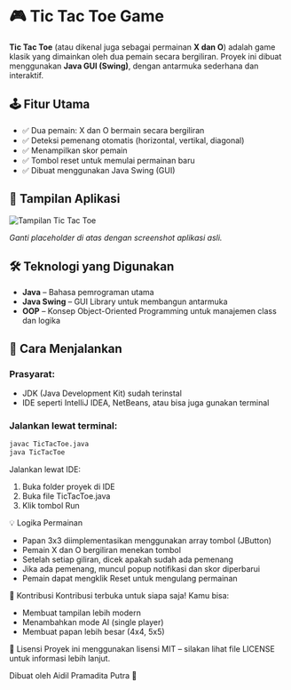 # 🎮 Tic Tac Toe Game

**Tic Tac Toe** (atau dikenal juga sebagai permainan **X dan O**) adalah game klasik yang dimainkan oleh dua pemain secara bergiliran. Proyek ini dibuat menggunakan **Java GUI (Swing)**, dengan antarmuka sederhana dan interaktif.

## 🕹️ Fitur Utama

- ✅ Dua pemain: X dan O bermain secara bergiliran
- ✅ Deteksi pemenang otomatis (horizontal, vertikal, diagonal)
- ✅ Menampilkan skor pemain
- ✅ Tombol reset untuk memulai permainan baru
- ✅ Dibuat menggunakan Java Swing (GUI)

## 📸 Tampilan Aplikasi

![Tampilan Tic Tac Toe]((https://github.com/aidilprmdta/TicTactoe/blob/main/image.png?raw=true))

*Ganti placeholder di atas dengan screenshot aplikasi asli.*

## 🛠️ Teknologi yang Digunakan

- **Java** – Bahasa pemrograman utama
- **Java Swing** – GUI Library untuk membangun antarmuka
- **OOP** – Konsep Object-Oriented Programming untuk manajemen class dan logika

## 🚀 Cara Menjalankan

### Prasyarat:
- JDK (Java Development Kit) sudah terinstal
- IDE seperti IntelliJ IDEA, NetBeans, atau bisa juga gunakan terminal

### Jalankan lewat terminal:
```bash
javac TicTacToe.java
java TicTacToe
```
Jalankan lewat IDE:
1. Buka folder proyek di IDE
2. Buka file TicTacToe.java
3. Klik tombol Run

💡 Logika Permainan
* Papan 3x3 diimplementasikan menggunakan array tombol (JButton)
* Pemain X dan O bergiliran menekan tombol
* Setelah setiap giliran, dicek apakah sudah ada pemenang
* Jika ada pemenang, muncul popup notifikasi dan skor diperbarui
* Pemain dapat mengklik Reset untuk mengulang permainan

🙌 Kontribusi
Kontribusi terbuka untuk siapa saja! Kamu bisa:
* Membuat tampilan lebih modern
* Menambahkan mode AI (single player)
* Membuat papan lebih besar (4x4, 5x5)

📃 Lisensi
Proyek ini menggunakan lisensi MIT – silakan lihat file LICENSE untuk informasi lebih lanjut.

Dibuat oleh Aidil Pramadita Putra 🧠
